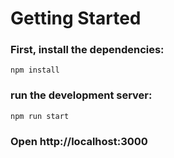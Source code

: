 # Getting Started

### First, install the dependencies:

`npm install`

### run the development server:

`npm run start`

### Open http://localhost:3000
